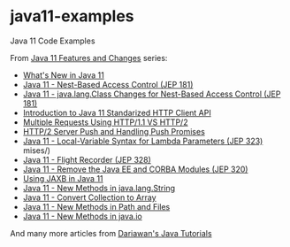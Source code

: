 # java11-examples
Java 11 Code Examples

From [Java 11 Features and Changes](https://www.dariawan.com/series/java-11-features-and-changes/) series:
* [What's New in Java 11](https://www.dariawan.com/blog/whats-new-java-11/)
* [Java 11 - Nest-Based Access Control (JEP 181)](https://www.dariawan.com/tutorials/java/java-11-nest-based-access-control-jep-181/)
* [Java 11 - java.lang.Class Changes for Nest-Based Access Control (JEP 181)](https://www.dariawan.com/tutorials/java/java-11-java-lang-class-changes-nest-based-access-control/)
* [Introduction to Java 11 Standarized HTTP Client API](https://www.dariawan.com/tutorials/java/introduction-to-java-11-standarized-http-client-api/)
* [Multiple Requests Using HTTP/1.1 VS HTTP/2](https://www.dariawan.com/tutorials/java/multiple-requests-using-http11-vs-http2/)
* [HTTP/2 Server Push and Handling Push Promises](https://www.dariawan.com/tutorials/java/http2-server-push-and-handling-push-promises/)
* [Java 11 - Local-Variable Syntax for Lambda Parameters (JEP 323)](https://www.dariawan.com/tutorials/java/java-11-local-variable-syntax-lambda-parameters-jep-323/)
mises/)
* [Java 11 - Flight Recorder (JEP 328)](https://www.dariawan.com/tutorials/java/java-11-flight-recorder-jep-328/)
* [Java 11 - Remove the Java EE and CORBA Modules (JEP 320)](https://www.dariawan.com/tutorials/java/java-11-remove-java-ee-and-corba-modules-jep-320/)
* [Using JAXB in Java 11](https://www.dariawan.com/tutorials/java/using-jaxb-java-11/)
* [Java 11 - New Methods in java.lang.String](https://www.dariawan.com/tutorials/java/java-11-new-methods-java-lang-string/)
* [Java 11 - Convert Collection to Array](https://www.dariawan.com/tutorials/java/java-11-convert-collection-array/)
* [Java 11 - New Methods in Path and Files](https://www.dariawan.com/tutorials/java/java-11-new-methods-path-and-files/)
* [Java 11 - New Methods in java.io](https://www.dariawan.com/tutorials/java/java-11-new-methods-java-io/)

And many more articles from [Dariawan's Java Tutorials](https://www.dariawan.com/tutorials/java/)
